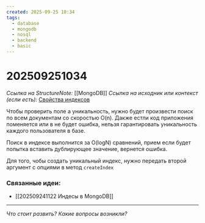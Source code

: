 ```yaml
---
created: 2025-09-25 10:34
tags:
  - database
  - mongodb
  - nosql
  - backend
  - basic
---
```

# 202509251034
*Ссылка на StructureNote:* [[MongoDB]]
*Ссылка на исходник или контекст (если есть):* [Свойства индексов](https://practicum.yandex.ru/learn/backend-nodejs/courses/16b47298-e20d-4fde-9619-1ab305039a00/sprints/564238/topics/3850c616-bd4c-4c66-987e-9b4e0b0f135c/lessons/be6cf5fb-4cd0-41db-bc30-196d7213b988/)

Чтобы проверить поле а уникальность, нужно будет произвести поиск по всем документам со скоростью O(n). Дакже естли код приложения поменяется или в не будет ошибка, нельзя гарантировать уникальность каждого пользователя в базе.

Поиск в индексе выполнится за O(logN) сравнений, прием если будет попытка вставить дублирующее значение, вернется ошибка.

Для того, чобы создать уникальный индекс, нужно передать второй аргумент с опциями в метод `createIndex`
### Связанные идеи:
*   [[202509241122 Индесы в MongoDB]]
---

*Что стоит развить? Какие вопросы возникли?*